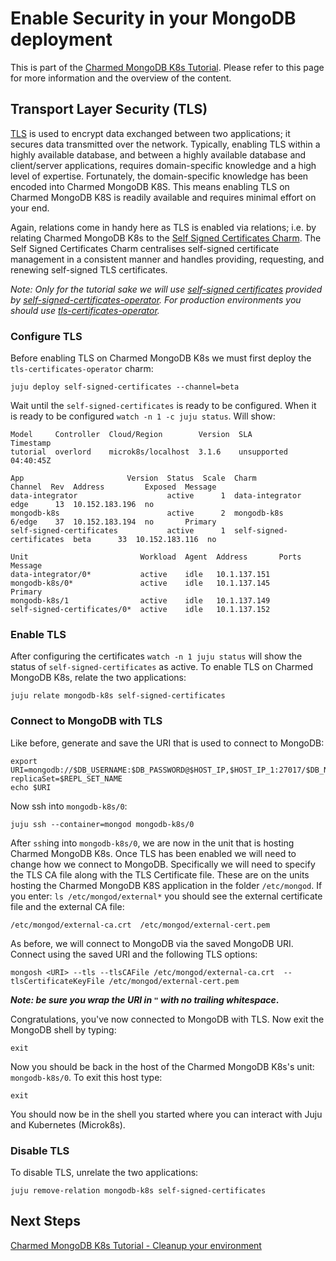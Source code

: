 # Enable Security in your MongoDB deployment 

This is part of the [Charmed MongoDB K8s Tutorial](/t/charmed-mongodb-k8s-tutorial/10592). Please refer to this page for more information and the overview of the content. 

## Transport Layer Security (TLS)
[TLS](https://en.wikipedia.org/wiki/Transport_Layer_Security) is used to encrypt data exchanged between two applications; it secures data transmitted over the network. Typically, enabling TLS within a highly available database, and between a highly available database and client/server applications, requires domain-specific knowledge and a high level of expertise. Fortunately, the domain-specific knowledge has been encoded into Charmed MongoDB K8S. This means enabling TLS on Charmed MongoDB K8S is readily available and requires minimal effort on your end.

Again, relations come in handy here as TLS is enabled via relations; i.e. by relating Charmed MongoDB K8s to the [Self Signed Certificates Charm](https://charmhub.io/self-signed-certificates). The Self Signed Certificates Charm centralises self-signed certificate management in a consistent manner and handles providing, requesting, and renewing self-signed TLS certificates.


*Note: Only for the tutorial sake we will use [self-signed certificates](https://en.wikipedia.org/wiki/Self-signed_certificate) provided by [self-signed-certificates-operator](https://github.com/canonical/self-signed-certificates-operator).  For production environments you should use [tls-certificates-operator](https://charmhub.io/tls-certificates-operator).*

### Configure TLS
Before enabling TLS on Charmed MongoDB K8s we must first deploy the `tls-certificates-operator` charm:
```shell
juju deploy self-signed-certificates --channel=beta
```

Wait until the `self-signed-certificates` is ready to be configured. When it is ready to be configured `watch -n 1 -c juju status`. Will show:
```shell
Model     Controller  Cloud/Region        Version  SLA          Timestamp
tutorial  overlord    microk8s/localhost  3.1.6    unsupported  04:40:45Z

App                       Version  Status  Scale  Charm                     Channel  Rev  Address         Exposed  Message
data-integrator                    active      1  data-integrator           edge      13  10.152.183.196  no       
mongodb-k8s                        active      2  mongodb-k8s               6/edge    37  10.152.183.194  no       Primary
self-signed-certificates           active      1  self-signed-certificates  beta      33  10.152.183.116  no 

Unit                         Workload  Agent  Address       Ports  Message
data-integrator/0*           active    idle   10.1.137.151             
mongodb-k8s/0*               active    idle   10.1.137.145         Primary
mongodb-k8s/1                active    idle   10.1.137.149         
self-signed-certificates/0*  active    idle   10.1.137.152         
```

### Enable TLS
After configuring the certificates `watch -n 1 juju status` will show the status of `self-signed-certificates` as active. To enable TLS on Charmed MongoDB K8s, relate the two applications:
```shell
juju relate mongodb-k8s self-signed-certificates
```

### Connect to MongoDB with TLS
Like before, generate and save the URI that is used to connect to MongoDB:
```
export URI=mongodb://$DB_USERNAME:$DB_PASSWORD@$HOST_IP,$HOST_IP_1:27017/$DB_NAME?replicaSet=$REPL_SET_NAME
echo $URI
```
Now ssh into `mongodb-k8s/0`:
```
juju ssh --container=mongod mongodb-k8s/0
```
After `ssh`ing into `mongodb-k8s/0`, we are now in the unit that is hosting Charmed MongoDB K8s. 
Once TLS has been enabled we will need to change how we connect to MongoDB. Specifically we will need to specify the TLS CA file along with the TLS Certificate file. These are on the units hosting the Charmed MongoDB K8S application in the folder `/etc/mongod`. If you enter: `ls /etc/mongod/external*` you should see the external certificate file and the external CA file:
```shell
/etc/mongod/external-ca.crt  /etc/mongod/external-cert.pem
```

As before, we will connect to MongoDB via the saved MongoDB URI. Connect using the saved URI and the following TLS options:
```shell
mongosh <URI> --tls --tlsCAFile /etc/mongod/external-ca.crt  --tlsCertificateKeyFile /etc/mongod/external-cert.pem
```
***Note: be sure you wrap the URI in `"` with no trailing whitespace*.**


Congratulations, you've now connected to MongoDB with TLS. Now exit the MongoDB shell by typing:
```shell
exit
```
Now you should be back in the host of the Charmed MongoDB K8s's unit: `mongodb-k8s/0`. To exit this host type:
```shell
exit
```
You should now be in the shell you started where you can interact with Juju and Kubernetes (Microk8s).

### Disable TLS
To disable TLS, unrelate the two applications:
```shell
juju remove-relation mongodb-k8s self-signed-certificates
```
## Next Steps
[Charmed MongoDB K8s Tutorial - Cleanup your environment](https://discourse.charmhub.io/t/charmed-mongodb-k8s-tutorial-environment-cleanup/10615)